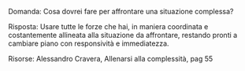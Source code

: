 Domanda: Cosa dovrei fare per affrontare una situazione complessa?

Risposta: Usare tutte le forze che hai, in maniera coordinata e costantemente allineata alla situazione da affrontare, restando pronti a cambiare piano con responsività e immediatezza.

Risorse: Alessandro Cravera, Allenarsi alla complessità, pag 55
